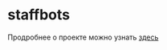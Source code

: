# staffbots
Продробнее о проекте можно узнать [здесь](http://staffbots.ru/ "Официальный сайт проекта Staffbots")
